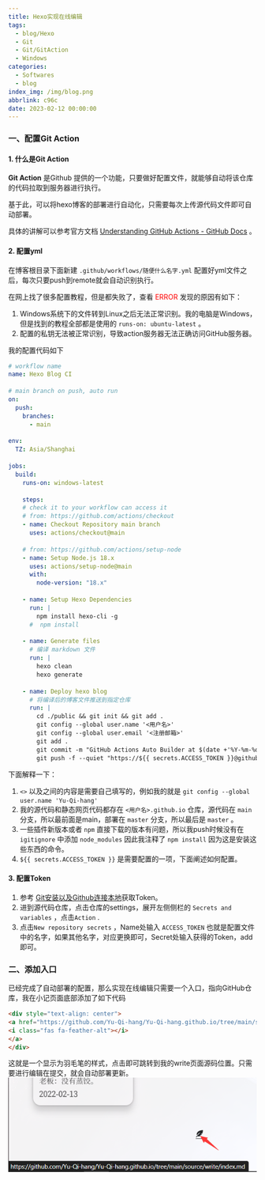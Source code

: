 ```yaml
---
title: Hexo实现在线编辑
tags:
  - blog/Hexo
  - Git
  - Git/GitAction
  - Windows
categories:
  - Softwares
  - blog
index_img: /img/blog.png
abbrlink: c96c
date: 2023-02-12 00:00:00
---
```


### 一、配置Git Action

#### 1. 什么是Git Action

**Git Action** 是Github 提供的一个功能，只要做好配置文件，就能够自动将该仓库的代码拉取到服务器进行执行。

基于此，可以将hexo博客的部署进行自动化，只需要每次上传源代码文件即可自动部署。<!--more-->

具体的讲解可以参考官方文档 [Understanding GitHub Actions - GitHub Docs](https://docs.github.com/en/actions/learn-github-actions/understanding-github-actions) 。

#### 2. 配置yml

在博客根目录下面新建 `.github/workflows/随便什么名字.yml` 配置好yml文件之后，每次只要push到remote就会自动识别执行。

在网上找了很多配置教程，但是都失败了，查看 <font color=red>ERROR</font> 发现的原因有如下：

1. Windows系统下的文件转到Linux之后无法正常识别。我的电脑是Windows，但是找到的教程全部都是使用的 `runs-on: ubuntu-latest` 。
2. 配置的私钥无法被正常识别，导致action服务器无法正确访问GitHub服务器。

我的配置代码如下

```yaml
# workflow name
name: Hexo Blog CI

# main branch on push, auto run
on: 
  push:
    branches:
      - main

env:
  TZ: Asia/Shanghai

jobs:
  build: 
    runs-on: windows-latest 
        
    steps:
    # check it to your workflow can access it
    # from: https://github.com/actions/checkout
    - name: Checkout Repository main branch
      uses: actions/checkout@main
      
    # from: https://github.com/actions/setup-node  
    - name: Setup Node.js 18.x 
      uses: actions/setup-node@main
      with:
        node-version: "18.x"

    - name: Setup Hexo Dependencies
      run: |
        npm install hexo-cli -g
      #  npm install
    
    - name: Generate files
      # 编译 markdown 文件
      run: |
        hexo clean
        hexo generate

    - name: Deploy hexo blog
      # 将编译后的博客文件推送到指定仓库
      run: |
        cd ./public && git init && git add .
        git config --global user.name '<用户名>' 
        git config --global user.email '<注册邮箱>'
        git add .
        git commit -m "GitHub Actions Auto Builder at $(date +'%Y-%m-%d %H:%M:%S')"
        git push -f --quiet "https://${{ secrets.ACCESS_TOKEN }}@github.com/<用户名>/<用户名>.github.io" master:master
```

下面解释一下：

1. `<>` 以及之间的内容是需要自己填写的，例如我的就是 `git config --global user.name 'Yu-Qi-hang' `
2. 我的源代码和静态网页代码都存在 `<用户名>.github.io` 仓库，源代码在 `main` 分支，所以最前面是main，部署在 `master` 分支，所以最后是 `master` 。
3. 一些插件新版本或者 `npm` 直接下载的版本有问题，所以我push时候没有在 `igitignore` 中添加 `node_modules` 因此我注释了 `npm install` 因为这是安装这些东西的命令。
4. `${{ secrets.ACCESS_TOKEN }}` 是需要配置的一项，下面阐述如何配置。

#### 3. 配置Token

1. 参考 [Git安装以及Github连接本地](../Git/Git安装以及Github连接本地.md)获取Token。
2. 进到源代码仓库，点击仓库的settings，展开左侧侧栏的 `Secrets and variables` ，点击`Action` .
3. 点击`New repository secrets` ，Name处输入 `ACCESS_TOKEN` 也就是配置文件中的名字，如果其他名字，对应更换即可，Secret处输入获得的Token，add即可。



### 二、添加入口

已经完成了自动部署的配置，那么实现在线编辑只需要一个入口，指向GitHub仓库，我在小记页面底部添加了如下代码

```html
<div style="text-align: center">
<a href="https://github.com/Yu-Qi-hang/Yu-Qi-hang.github.io/tree/main/source/write/index.md" target="_blank" >
<i class="fas fa-feather-alt"></i>
</a>
</div>
```

这就是一个显示为羽毛笔的样式，点击即可跳转到我的write页面源码位置。只需要进行编辑在提交，就会自动部署更新。![image-20230214134912679](../../../../image/HexoEditOnline/in.png)